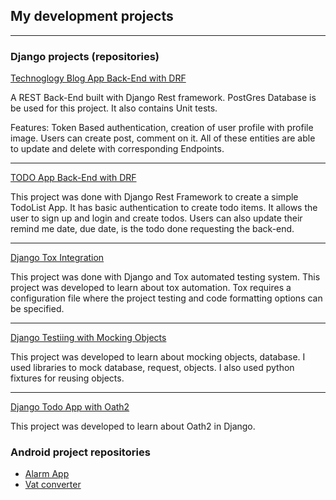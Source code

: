 ## My development projects

---

### Django projects (repositories)

[Technoglogy Blog App Back-End with DRF](https://github.com/sajib-4414/BlogApp-BackEnd)

A REST Back-End built with Django Rest framework. PostGres Database is be used for this project. It also contains Unit tests.

Features: Token Based authentication, creation of user profile with profile image. Users can create post, comment on it. All of these entities are able to update
and delete with corresponding Endpoints.

---
[TODO App Back-End with DRF](https://github.com/sajib-4414/DRF-TodoList)

This project was done with Django Rest Framework to create a simple TodoList App. It has basic authentication to create todo items. It allows the user to sign up and login and create todos. Users can also update their remind me date, due date, is the todo done requesting the back-end.

---
[Django Tox Integration](https://github.com/sajib-4414/tox-learning-introduction)

This project was done with Django and Tox automated testing
system. This project was developed to learn about tox
automation. Tox requires a configuration file 
where the project testing and code formatting options can be specified.

---
[Django Testiing with Mocking Objects](https://github.com/sajib-4414/django-tests-mocking-objects-demo)

This project was developed to learn about mocking objects, database.
I used libraries to mock database, request, objects. I also used python fixtures for reusing objects.

---
[Django Todo App with Oath2](https://github.com/sajib-4414/django-todo-oauth2)

This project was developed to learn about Oath2 in Django.

### Android project repositories

- [Alarm App](https://github.com/sajib-4414/AlarmApp2)
- [Vat converter](https://github.com/sajib-4414/VatConverter)


